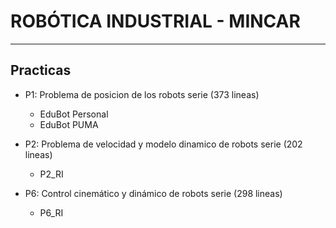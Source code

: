 # ROBÓTICA INDUSTRIAL - MINCAR
---
## Practicas
- P1: Problema de posicion de los robots serie (373 lineas)
    - EduBot Personal
    - EduBot PUMA

- P2: Problema de velocidad y modelo dinamico de robots serie (202 lineas)
    - P2_RI

- P6: Control cinemático y dinámico de robots serie (298 lineas)
    - P6_RI
    